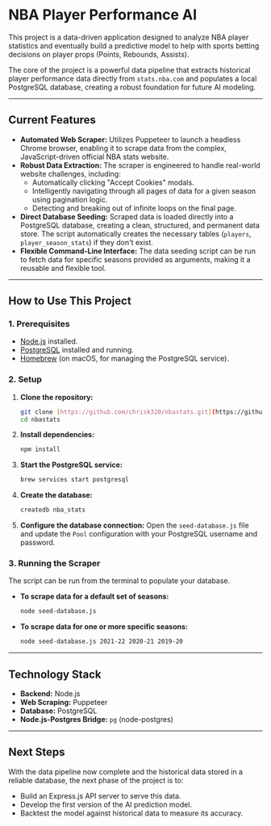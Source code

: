 # NBA Player Performance AI

This project is a data-driven application designed to analyze NBA player statistics and eventually build a predictive model to help with sports betting decisions on player props (Points, Rebounds, Assists).

The core of the project is a powerful data pipeline that extracts historical player performance data directly from `stats.nba.com` and populates a local PostgreSQL database, creating a robust foundation for future AI modeling.

---

## Current Features

* **Automated Web Scraper:** Utilizes Puppeteer to launch a headless Chrome browser, enabling it to scrape data from the complex, JavaScript-driven official NBA stats website.
* **Robust Data Extraction:** The scraper is engineered to handle real-world website challenges, including:
    * Automatically clicking "Accept Cookies" modals.
    * Intelligently navigating through all pages of data for a given season using pagination logic.
    * Detecting and breaking out of infinite loops on the final page.
* **Direct Database Seeding:** Scraped data is loaded directly into a PostgreSQL database, creating a clean, structured, and permanent data store. The script automatically creates the necessary tables (`players`, `player_season_stats`) if they don't exist.
* **Flexible Command-Line Interface:** The data seeding script can be run to fetch data for specific seasons provided as arguments, making it a reusable and flexible tool.

---

## How to Use This Project

### 1. Prerequisites

* [Node.js](https://nodejs.org/en/) installed.
* [PostgreSQL](https://www.postgresql.org/) installed and running.
* [Homebrew](https://brew.sh/) (on macOS, for managing the PostgreSQL service).

### 2. Setup

1.  **Clone the repository:**
    ```bash
    git clone [https://github.com/chrisk320/nbastats.git](https://github.com/chrisk320/nbastats.git)
    cd nbastats
    ```
2.  **Install dependencies:**
    ```bash
    npm install
    ```
3.  **Start the PostgreSQL service:**
    ```bash
    brew services start postgresql
    ```
4.  **Create the database:**
    ```bash
    createdb nba_stats
    ```
5.  **Configure the database connection:**
    Open the `seed-database.js` file and update the `Pool` configuration with your PostgreSQL username and password.

### 3. Running the Scraper

The script can be run from the terminal to populate your database.

* **To scrape data for a default set of seasons:**
    ```bash
    node seed-database.js
    ```
* **To scrape data for one or more specific seasons:**
    ```bash
    node seed-database.js 2021-22 2020-21 2019-20
    ```

---

## Technology Stack

* **Backend:** Node.js
* **Web Scraping:** Puppeteer
* **Database:** PostgreSQL
* **Node.js-Postgres Bridge:** `pg` (node-postgres)

---

## Next Steps

With the data pipeline now complete and the historical data stored in a reliable database, the next phase of the project is to:

* Build an Express.js API server to serve this data.
* Develop the first version of the AI prediction model.
* Backtest the model against historical data to measure its accuracy.